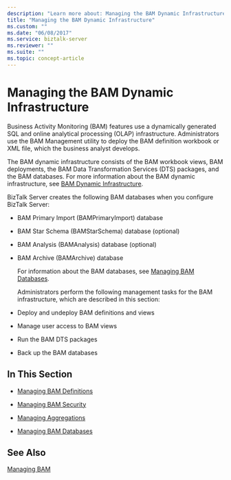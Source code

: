 ```yaml
---
description: "Learn more about: Managing the BAM Dynamic Infrastructure"
title: "Managing the BAM Dynamic Infrastructure"
ms.custom: ""
ms.date: "06/08/2017"
ms.service: biztalk-server
ms.reviewer: ""
ms.suite: ""
ms.topic: concept-article
---
```

# Managing the BAM Dynamic Infrastructure
Business Activity Monitoring (BAM) features use a dynamically generated SQL and online analytical processing (OLAP) infrastructure. Administrators use the BAM Management utility to deploy the BAM definition workbook or XML file, which the business analyst develops.  
  
 The BAM dynamic infrastructure consists of the BAM workbook views, BAM deployments, the BAM Data Transformation Services (DTS) packages, and the BAM databases. For more information about the BAM dynamic infrastructure, see [BAM Dynamic Infrastructure](../core/bam-dynamic-infrastructure.md).  
  
 BizTalk Server creates the following BAM databases when you configure BizTalk Server:  
  
- BAM Primary Import (BAMPrimaryImport) database  
  
- BAM Star Schema (BAMStarSchema) database (optional)  
  
- BAM Analysis (BAMAnalysis) database (optional)  
  
- BAM Archive (BAMArchive) database  
  
  For information about the BAM databases, see [Managing BAM Databases](../core/managing-bam-databases.md).  
  
  Administrators perform the following management tasks for the BAM infrastructure, which are described in this section:  
  
- Deploy and undeploy BAM definitions and views  
  
- Manage user access to BAM views  
  
- Run the BAM DTS packages  
  
- Back up the BAM databases  
  
## In This Section  
  
-   [Managing BAM Definitions](../core/managing-bam-definitions.md)
  
-   [Managing BAM Security](../core/managing-bam-security.md)  
  
-   [Managing Aggregations](../core/managing-aggregations.md) 
  
-   [Managing BAM Databases](../core/managing-bam-databases.md)
  
## See Also  
 [Managing BAM](../core/managing-bam.md)

